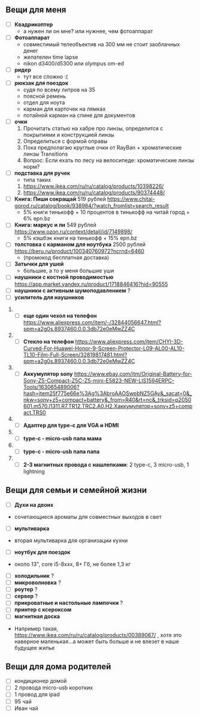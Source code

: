 ## Вещи для меня

- [ ] **Квадрикоптер**
   - а нужен ли он мне? или нужнее, чем фотоаппарат
- [ ] **Фотоаппарат**
  - совместимый телеобъектив на 300 мм не стоит заоблачных денег
  - желателен time lapse
  - nikon d3400/d5300 или olympus om-ed
- [ ] **ридер**
  - тут все сложно :(
- [ ] **рюкзак для поездок**
  - судя по всему литров на 35
  - поясной ремень
  - отдел для ноута
  - карман для карточек на лямках
  - потайной карман на спине для документов
- [ ] **очки**
  1. Прочитать статью на хабре про линзы, определится с покрытиями и конструкцией линзы
  2. Определиться с формой оправы
  3. Пока предполагаю круглые очки от RayBan + хроматические линзы Transitions
  4. Вопрос: Если ехать по лесу на велосипеде: хроматические линзы норм?
- [ ] **подставка для ручек**
  - типа таких   
   1. https://www.ikea.com/ru/ru/catalog/products/10398226/
   1. https://www.ikea.com/ru/ru/catalog/products/90374448/
- [ ] **Книга: Пиши сокращай** 519 рублей https://www.chitai-gorod.ru/catalog/book/938984/?watch_fromlist=search_result
   * 5% книги тинькофф + 10 процентов в тинькофф на читай город + 6% epn.bz
- [ ] **Книга: маркус и ли** 549 рублей    https://www.ozon.ru/context/detail/id/7149898/
  * 5% кэшбэк книги на тинькофф + 15% epn.bz
- [ ] **толстовка с карманом для ноутбука** 2500 рублей https://beru.ru/product/100340760972?ncrnd=6460
  - (промокод бесплатная доставка)
- [ ] **Затычки для ушей**
  - большие, а то у меня большие уши
- [ ] **наушники с костной проводимостью**        https://app.market.yandex.ru/product/1718846416?hid=90555
- [ ] **наушники с активным шумоподавлением** ?
- [ ] **усилитель для наушников**
1. - [ ] **еще один чехол на телефон**
https://www.aliexpress.com/item/-/32844056647.html?spm=a2g0s.8937460.0.0.3db72e0eMwZZ4C
1. - [ ] **Стекло на телефон** https://www.aliexpress.com/item/CHYI-3D-Curved-For-Huawei-Honor-9-Screen-Protector-L09-AL00-AL10-TL10-Film-Full-Screen/32819817481.html?spm=a2g0s.8937460.0.0.3db72e0eMwZZ4C
1. - [ ] **Аккумулятор sony** https://www.ebay.com/itm/Original-Battery-for-Sony-Z5-Compact-Z5C-Z5-mini-E5823-NEW-LIS1594ERPC-Tools/163065489006?hash=item25f775e66e%3Ag%3AbroAAOSwpbNZ5GAy&_sacat=0&_nkw=sony+z5+compact+battery&_from=R40&rt=nc&_trksid=p2050601.m570.l1311.R7.TR12.TRC2.A0.H2.Xаккумулятор+sony+z5+compact.TRS0
1. - [ ] **Адаптер для type-c для VGA и HDMI**
1. - [ ] **type-c - micro-usb папа мама**
1. - [ ] **type-c - micro-usb папа папа**
1. - [ ] **2-3 магнитных провода с нашлепками**: 2 type-c, 3 micro-usb, 1 lightning
## Вещи для семьи и семейной жизни
- [ ] **Духи на двоих**
- сочетающиеся ароматы для совместных выходов в свет
- [ ] **мультиварка**
- вторая мультиварка для организации кухни
- [ ] **ноутбук для поездок**
- около 13", core i5-8xxx, 8+ Гб, не более 1,3 кг
- [ ] **холодильник** ?
- [ ] **микроволновка** ?
- [ ] **роутер** ?
- [ ] **сервер** ?
- [ ] **прикроватные и настольные лампочки** ?
- [ ] **принтер с ксероксом**
- [ ] **магнитная доска**
- Например такая, https://www.ikea.com/ru/ru/catalog/products/00389067/ , хотя это наверное маленькая...а может быть больше и не влезет в наше будущее жилье
## Вещи для дома родителей
- [ ] кондиционер домой
- [ ] 2 провода micro-usb коротких
- [ ] 1 провод для ipad
- [ ] 95 чай
- [ ] Иван чай
